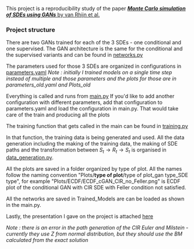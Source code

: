 This project is a reproducibility study of the paper 
[**_Monte Carlo simulation of SDEs using GANs_** by van Rhijn et al.](https://link.springer.com/article/10.1007/s13160-022-00534-x)


### Project structure

There are two GANs trained for each of the 3 SDEs - one conditional and one supervised. 
The GAN architecture is the same for the conditional and the supervised variants and can be found in [networks.py](https://github.com/YuliaTerzieva/SDE_path_generation_w_GAN/blob/main/networks.py)

The parameters used for those 3 SDEs are organized in configurations in [parameters.yaml](https://github.com/YuliaTerzieva/SDE_path_generation_w_GAN/blob/main/parameters.yaml) 
_Note : initially I trained models on a single time step instead of multiple and those parameters and the plots for those are in parameters_old.yaml and Plots_old_

Everything is called and runs from [main.py](https://github.com/YuliaTerzieva/SDE_path_generation_w_GAN/blob/main/main.py)
If you'd like to add another configuration with different parameters, add that configuration to parameters.yaml and load the configuration in main.py. 
That would take care of the train and producing all the plots

The training function that gets called in the  main can be found in [training.py](https://github.com/YuliaTerzieva/SDE_path_generation_w_GAN/blob/main/training.py)

In that function, the training data is being generated and used. All the data generation including the making of the training data, 
the making of SDE paths and the transformation between $S_t \rightarrow R_t \rightarrow S_t$ is organised in [data_generation.py](https://github.com/YuliaTerzieva/SDE_path_generation_w_GAN/blob/main/data_generator.py). 

All the plots are saved in a folder organized by type of plot. All the names follow the naming convention "Plots/**type of plot**/type of plot_gan type_SDE type", 
for example "Plots/ECDF/ECDF_cGAN_CIR_no_Feller.png" is ECDF plot of the conditional GAN with CIR SDE with Feller condition not satisfied. 

All the networks are saved in Trained_Models are can be loaded as shown in the main.py. 

Lastly, the presentation I gave on the project is attached [here](https://github.com/YuliaTerzieva/SDE_path_generation_w_GAN/blob/main/Presentation.pdf)

_Note : there is an error in the path generation of the CIR Euler and Milstein - currently they use Z from normal distribution, but they should use the BM calculated from the exact solution_
